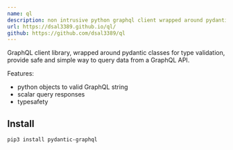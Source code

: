 ```yaml
---
name: ql
description: non intrusive python graphql client wrapped around pydantic.
url: https://dsal3389.github.io/ql/
github: https://github.com/dsal3389/ql
---
```


GraphQL client library, wrapped around pydantic classes for type validation,
provide safe and simple way to query data from a GraphQL API.

Features:

  * python objects to valid GraphQL string
  * scalar query responses
  * typesafety

## Install

```console
pip3 install pydantic-graphql
```
